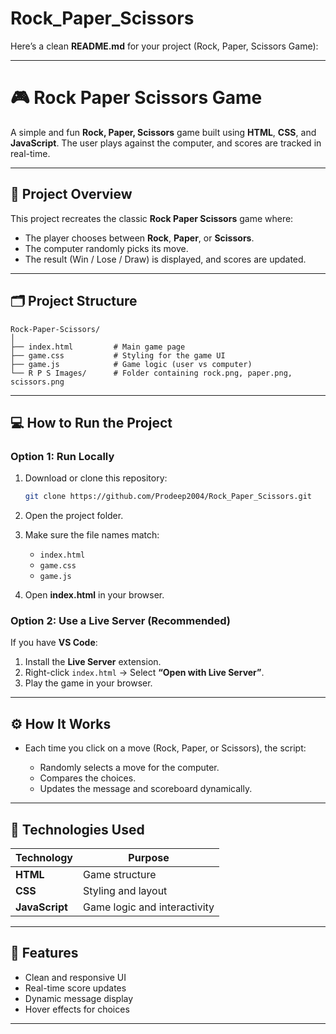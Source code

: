 # Rock_Paper_Scissors


Here’s a clean **README.md** for your project (Rock, Paper, Scissors Game):

---

# 🎮 Rock Paper Scissors Game

A simple and fun **Rock, Paper, Scissors** game built using **HTML**, **CSS**, and **JavaScript**.
The user plays against the computer, and scores are tracked in real-time.

---

## 🧠 Project Overview

This project recreates the classic **Rock Paper Scissors** game where:

* The player chooses between **Rock**, **Paper**, or **Scissors**.
* The computer randomly picks its move.
* The result (Win / Lose / Draw) is displayed, and scores are updated.

---

## 🗂️ Project Structure

```
Rock-Paper-Scissors/
│
├── index.html         # Main game page
├── game.css           # Styling for the game UI
├── game.js            # Game logic (user vs computer)
└── R P S Images/      # Folder containing rock.png, paper.png, scissors.png
```

---

## 💻 How to Run the Project

### Option 1: Run Locally

1. Download or clone this repository:

   ```bash
   git clone https://github.com/Prodeep2004/Rock_Paper_Scissors.git
   ```
2. Open the project folder.
3. Make sure the file names match:

   * `index.html`
   * `game.css`
   * `game.js`
4. Open **index.html** in your browser.

### Option 2: Use a Live Server (Recommended)

If you have **VS Code**:

1. Install the **Live Server** extension.
2. Right-click `index.html` → Select **“Open with Live Server”**.
3. Play the game in your browser.

---

## ⚙️ How It Works

* Each time you click on a move (Rock, Paper, or Scissors), the script:

  * Randomly selects a move for the computer.
  * Compares the choices.
  * Updates the message and scoreboard dynamically.

---

## 🧩 Technologies Used

| Technology     | Purpose                      |
| -------------- | ---------------------------- |
| **HTML**       | Game structure               |
| **CSS**        | Styling and layout           |
| **JavaScript** | Game logic and interactivity |


---

## 🚀 Features

* Clean and responsive UI
* Real-time score updates
* Dynamic message display
* Hover effects for choices

---

